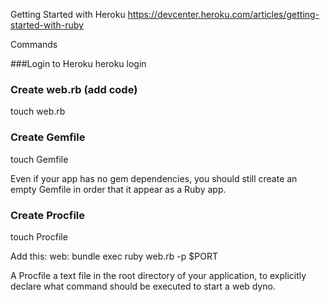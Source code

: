 Getting Started with Heroku
https://devcenter.heroku.com/articles/getting-started-with-ruby

Commands

###Login to Heroku
heroku login

### Create web.rb (add code)
touch web.rb

### Create Gemfile
touch Gemfile

Even if your app has no gem dependencies, you should still create an empty Gemfile in order that it appear as a Ruby app.

###  Create Procfile
touch Procfile

Add this: 
	web: bundle exec ruby web.rb -p $PORT

A Procfile a text file in the root directory of your application, to explicitly declare what command should be executed to start a web dyno. 



